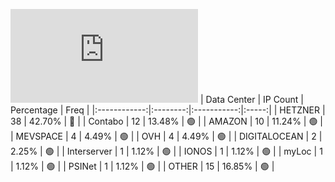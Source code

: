 ![Diagramm](https://github.com/obajay/StateSync-snapshots/blob/main/Projects/Source/1/README.md)
| Data Center | IP Count | Percentage | Freq |
|:------------:|:--------:|:-----------:|:-----:|
| HETZNER | 38 | 42.70% | 🔴 |
| Contabo | 12 | 13.48% | 🟢 |
| AMAZON | 10 | 11.24% | 🟢 |
| MEVSPACE | 4 | 4.49% | 🟢 |
| OVH | 4 | 4.49% | 🟢 |
| DIGITALOCEAN | 2 | 2.25% | 🟢 |
| Interserver | 1 | 1.12% | 🟢 |
| IONOS | 1 | 1.12% | 🟢 |
| myLoc | 1 | 1.12% | 🟢 |
| PSINet | 1 | 1.12% | 🟢 |
| OTHER | 15 | 16.85% | 🟢 |